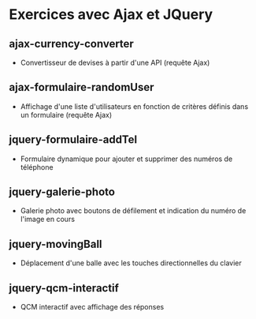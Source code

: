 <h1> Exercices avec Ajax et JQuery </h1>

<h2>ajax-currency-converter</h2>

<ul>
<li>Convertisseur de devises à partir d'une API (requête Ajax)</li>
</ul>

<h2>ajax-formulaire-randomUser</h2>

<ul>
<li>Affichage d'une liste d'utilisateurs en fonction de critères définis dans un formulaire (requête Ajax)</li>
</ul>

<h2>jquery-formulaire-addTel</h2>

<ul>
<li>Formulaire dynamique pour ajouter et supprimer des numéros de téléphone</li>
</ul>

<h2>jquery-galerie-photo</h2>

<ul>
<li>Galerie photo avec boutons de défilement et indication du numéro de l'image en cours</li>
</ul>

<h2>jquery-movingBall</h2>

<ul>
<li>Déplacement d'une balle avec les touches directionnelles du clavier</li>
</ul>

<h2>jquery-qcm-interactif</h2>

<ul>
<li>QCM interactif avec affichage des réponses</li>
</ul>
